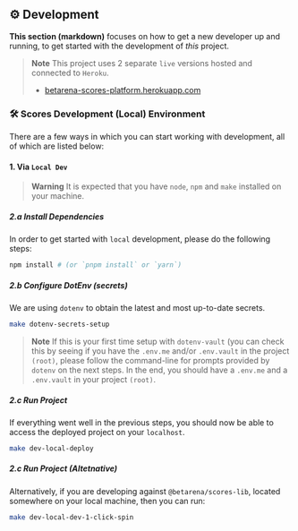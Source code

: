 ## ⚙️ Development

**This section (markdown)** focuses on how to get a new developer up and running, to get started with the development of _this_ project.

> **Note**
> This project uses 2 separate `live` versions hosted and connected to `Heroku`.
> - [betarena-scores-platform.herokuapp.com](https://betarena-scores-platform.herokuapp.com/)

### 🛠️ Scores Development (Local) Environment

There are a few ways in which you can start working with development, all of which are listed below:

#### 1. Via `Local Dev`

> **Warning**
> It is expected that you have `node`, `npm` and `make` installed on your machine.

##### 2.a Install Dependencies

In order to get started with `local` development, please do the following steps:

```bash
npm install # (or `pnpm install` or `yarn`)
```

##### 2.b Configure DotEnv (secrets)

We are using `dotenv` to obtain the latest and most up-to-date secrets.

```bash
make dotenv-secrets-setup
```

> **Note**
> If this is your first time setup with `dotenv-vault` (you can check this by seeing if you have the `.env.me` and/or `.env.vault`
> in the project `(root)`, please follow the command-line for
> prompts provided by `dotenv` on the next steps. In the end, you should have a `.env.me` and
> a `.env.vault` in your project `(root)`.

##### 2.c Run Project

If everything went well in the previous steps, you should now be able to access the deployed project on your `localhost`.

```bash
make dev-local-deploy
```

##### 2.c Run Project (Altetnative)

Alternatively, if you are developing against `@betarena/scores-lib`, located somewhere on your local machine, then you can run:

```bash
make dev-local-dev-1-click-spin
```